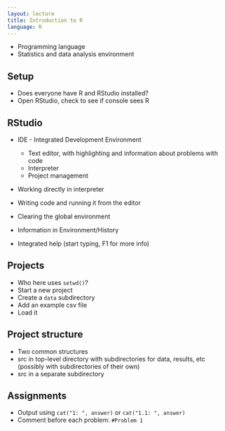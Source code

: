 ```yaml
---
layout: lecture
title: Introduction to R
language: R
---
```


* Programming language
* Statistics and data analysis environment


## Setup

* Does everyone have R and RStudio installed?
* Open RStudio, check to see if console sees R


## RStudio

* IDE - Integrated Development Environment
  * Text editor, with highlighting and information about problems with code
  * Interpreter
  * Project management

* Working directly in interpreter
* Writing code and running it from the editor
* Clearing the global environment

* Information in Environment/History
* Integrated help (start typing, F1 for more info)


## Projects

* Who here uses `setwd()`?
* Start a new project
* Create a `data` subdirectory
* Add an example csv file
* Load it

## Project structure

* Two common structures
* src in top-level directory with subdirectories for data, results, etc
  (possibly with subdirectories of their own)
* src in a separate subdirectory

## Assignments

* Output using `cat("1: ", answer)` or `cat("1.1: ", answer)`
* Comment before each problem: `#Problem 1`
